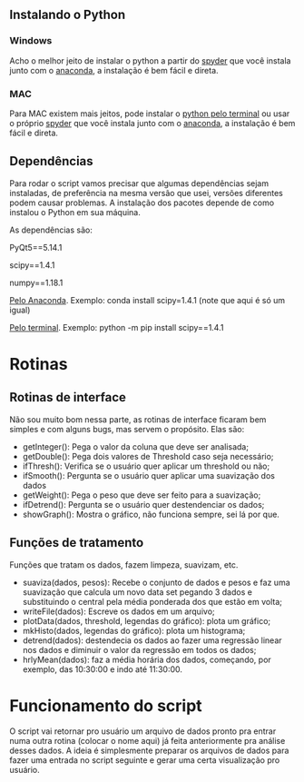 ## Instalando o Python

### Windows

Acho o melhor jeito de instalar o python a partir do [spyder](https://www.spyder-ide.org/) que você instala junto com o [anaconda](https://www.anaconda.com/products/individual), a instalação é bem fácil e direta. 

### MAC

Para MAC existem mais jeitos, pode instalar o [python pelo terminal](https://python.org.br/instalacao-mac/) ou usar o próprio [spyder](https://www.spyder-ide.org/) que você instala junto com o [anaconda](https://www.anaconda.com/products/individual), a instalação é bem fácil e direta. 

## Dependências 

Para rodar o script vamos precisar que algumas dependências sejam instaladas, de preferência na mesma versão que usei, versões diferentes podem causar problemas. A instalação dos pacotes depende de como instalou o Python em sua máquina.

As dependências são:

PyQt5==5.14.1

scipy==1.4.1

numpy==1.18.1

[Pelo Anaconda](https://docs.anaconda.com/anaconda/user-guide/tasks/install-packages/). Exemplo: conda install scipy=1.4.1 (note que aqui é só um igual)

[Pelo terminal](https://docs.python.org/3/installing/index.html). Exemplo: python -m pip install scipy==1.4.1

# Rotinas

## Rotinas de interface

Não sou muito bom nessa parte, as rotinas de interface ficaram bem simples e com alguns bugs, mas servem o propósito. Elas são:

  - getInteger(): Pega o valor da coluna que deve ser analisada;
  - getDouble(): Pega dois valores de Threshold caso seja necessário;
  - ifThresh(): Verifica se o usuário quer aplicar um threshold ou não;
  - ifSmooth(): Pergunta se o usuário quer aplicar uma suavização dos dados
  - getWeight(): Pega o peso que deve ser feito para a suavização;
  - ifDetrend(): Pergunta se o usuário quer destendenciar os dados;
  - showGraph(): Mostra o gráfico, não funciona sempre, sei lá por que.


## Funções de tratamento

Funções que tratam os dados, fazem limpeza, suavizam, etc.

  - suaviza(dados, pesos): Recebe o conjunto de dados e pesos e faz uma suavização que calcula um novo data set pegando 3 dados e substituindo o central pela média ponderada dos que estão em volta;
  - writeFile(dados): Escreve os dados em um arquivo;
  - plotData(dados, threshold, legendas do gráfico): plota um gráfico;
  - mkHisto(dados, legendas do gráfico): plota um histograma;
  - detrend(dados): destendecia os dados ao fazer uma regressão linear nos dados e diminuir o valor da regressão em todos os dados;
  - hrlyMean(dados): faz a média horária dos dados, começando, por exemplo, das 10:30:00 e indo até 11:30:00.
  
# Funcionamento do script

O script vai retornar pro usuário um arquivo de dados pronto pra entrar numa outra rotina (colocar o nome aqui) já feita anteriormente pra análise desses dados. A ideia é simplesmente preparar os arquivos de dados para fazer uma entrada no script seguinte e gerar uma certa visualização pro usuário.
